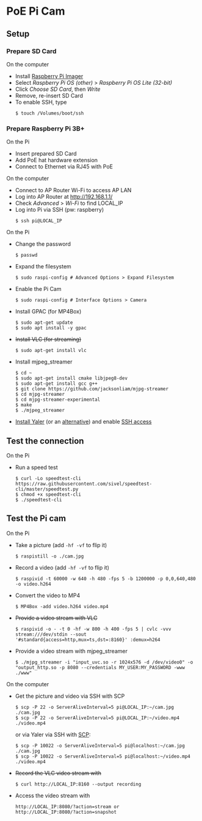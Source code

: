 # PoE Pi Cam
## Setup
### Prepare SD Card
On the computer
- Install [Raspberry Pi Imager](https://www.raspberrypi.org/software/)
- Select _Raspberry Pi OS (other)_ > _Raspberry Pi OS Lite (32-bit)_
- Click _Choose SD Card_, then _Write_
- Remove, re-insert SD Card
- To enable SSH, type
    ```
    $ touch /Volumes/boot/ssh
    ```

### Prepare Raspberry Pi 3B+
On the Pi
- Insert prepared SD Card
- Add PoE hat hardware extension
- Connect to Ethernet via RJ45 with PoE

On the computer
- Connect to AP Router Wi-Fi to access AP LAN
- Log into AP Router at http://192.168.1.1/ 
- Check _Advanced_ > _Wi-Fi_ to find LOCAL_IP
- Log into Pi via SSH (pw: raspberry)
    ```
    $ ssh pi@LOCAL_IP
    ```

On the Pi
- Change the password
    ```
    $ passwd
    ```
- Expand the filesystem
    ```
    $ sudo raspi-config # Advanced Options > Expand Filesystem
    ```
- Enable the Pi Cam
    ```
    $ sudo raspi-config # Interface Options > Camera
    ```
- Install GPAC (for MP4Box)
    ```
    $ sudo apt-get update
    $ sudo apt install -y gpac
    ```
- <s>Install VLC (for streaming)</s>
    ```
    $ sudo apt-get install vlc
    ```
- Install mjpeg_streamer
    ```
    $ cd ~
    $ sudo apt-get install cmake libjpeg8-dev
    $ sudo apt-get install gcc g++
    $ git clone https://github.com/jacksonliam/mjpg-streamer
    $ cd mjpg-streamer
    $ cd mjpg-streamer-experimental
    $ make
    $ ./mjpeg_streamer
    ```
- [Install Yaler](https://yaler.net/raspberrypi) (or an [alternative](https://alternativeto.net/software/yaler/)) and enable [SSH access](https://yaler.net/raspberrypi#SSH)

## Test the connection
On the Pi
- Run a speed test
    ```
    $ curl -Lo speedtest-cli https://raw.githubusercontent.com/sivel/speedtest-cli/master/speedtest.py
    $ chmod +x speedtest-cli
    $ ./speedtest-cli
    ```

## Test the Pi cam
On the Pi
- Take a picture (add `-hf -vf` to flip it)
    ```
    $ raspistill -o ./cam.jpg
    ```
- Record a video (add `-hf -vf` to flip it)
    ```
    $ raspivid -t 60000 -w 640 -h 480 -fps 5 -b 1200000 -p 0,0,640,480 -o video.h264
    ```
- Convert the video to MP4
    ```
    $ MP4Box -add video.h264 video.mp4
    ```
- <s>Provide a video stream with VLC</s>
    ```
    $ raspivid -o - -t 0 -hf -w 800 -h 400 -fps 5 | cvlc -vvv stream:///dev/stdin --sout '#standard{access=http,mux=ts,dst=:8160}' :demux=h264
    ```
- Provide a video stream with mjpeg_streamer
    ```
    $ ./mjpg_streamer -i "input_uvc.so -r 1024x576 -d /dev/video0" -o "output_http.so -p 8080 --credentials MY_USER:MY_PASSWORD -www ./www"
    ```
On the computer
- Get the picture and video via SSH with SCP
    ```
    $ scp -P 22 -o ServerAliveInterval=5 pi@LOCAL_IP:~/cam.jpg ./cam.jpg
    $ scp -P 22 -o ServerAliveInterval=5 pi@LOCAL_IP:~/video.mp4 ./video.mp4
    ```
    or via Yaler via SSH with [SCP](https://yaler.net/scp):
    ```
    $ scp -P 10022 -o ServerAliveInterval=5 pi@localhost:~/cam.jpg ./cam.jpg
    $ scp -P 10022 -o ServerAliveInterval=5 pi@localhost:~/video.mp4 ./video.mp4
    ```
- <s>Record the VLC video stream with</s>
    ```
    $ curl http://LOCAL_IP:8160 --output recording
    ```
- Access the video stream with
    ```
    http://LOCAL_IP:8080/?action=stream or
    http://LOCAL_IP:8080/?action=snapshot
    ```
